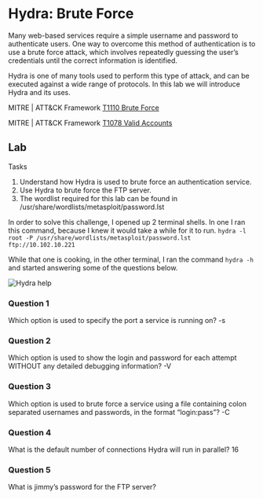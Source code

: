 # Hydra: Brute Force

Many web-based services require a simple username and password to authenticate users. One way to overcome this method of authentication is to use a brute force attack, which involves repeatedly guessing the user’s credentials until the correct information is identified.

Hydra is one of many tools used to perform this type of attack, and can be executed against a wide range of protocols. In this lab we will introduce Hydra and its uses.

MITRE | ATT&CK Framework [T1110 Brute Force](https://attack.mitre.org/versions/v6/techniques/T1110/) 

MITRE | ATT&CK Framework [T1078 Valid Accounts](https://attack.mitre.org/versions/v6/techniques/T1078/) 

## Lab


Tasks
1. Understand how Hydra is used to brute force an authentication service.
2. Use Hydra to brute force the FTP server.
3. The wordlist required for this lab can be found in /usr/share/wordlists/metasploit/password.lst

In order to solve this challenge, I opened up 2 terminal shells.
In one I ran this command, because I knew it would take a while for it to run.
```hydra -l root -P /usr/share/wordlists/metasploit/password.lst ftp://10.102.10.221```

While that one is cooking, in the other terminal, I ran the command
```hydra -h```
and started answering some of the questions below.

![Hydra help](./images/HydraHelp.PNG)

### Question 1
Which option is used to specify the port a service is running on?
-s

### Question 2
Which option is used to show the login and password for each attempt WITHOUT any detailed debugging information?
-V

### Question 3
Which option is used to brute force a service using a file containing colon separated usernames and passwords, in the format “login:pass”?
-C

### Question 4
What is the default number of connections Hydra will run in parallel?
16

### Question 5
What is jimmy’s password for the FTP server?
